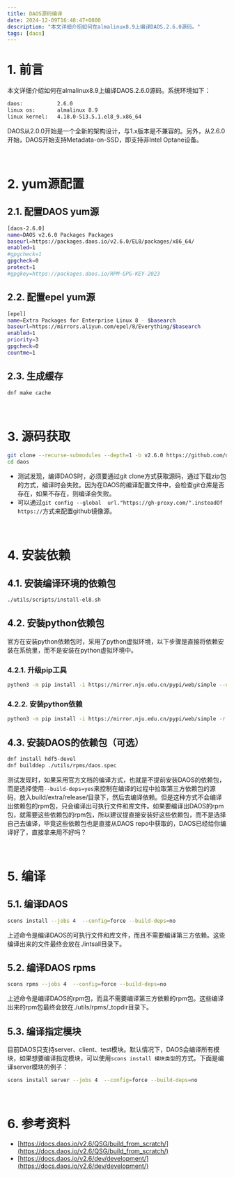 ```yaml
---
title: DAOS源码编译
date: 2024-12-09T16:48:47+0800
description: "本文详细介绍如何在almalinux8.9上编译DAOS.2.6.0源码。"
tags: [daos]
---
```


# 1. 前言
本文详细介绍如何在almalinux8.9上编译DAOS.2.6.0源码。系统环境如下：
```bash
daos:           2.6.0
linux os:       almalinux 8.9
linux kernel:   4.18.0-513.5.1.el8_9.x86_64
```
DAOS从2.0.0开始是一个全新的架构设计，与1.x版本是不兼容的。另外，从2.6.0开始，DAOS开始支持Metadata-on-SSD，即支持非Intel Optane设备。

&nbsp;
&nbsp;
# 2. yum源配置
## 2.1. 配置DAOS yum源
```bash
[daos-2.6.0]
name=DAOS v2.6.0 Packages Packages
baseurl=https://packages.daos.io/v2.6.0/EL8/packages/x86_64/
enabled=1
#gpgcheck=1
gpgcheck=0
protect=1
#gpgkey=https://packages.daos.io/RPM-GPG-KEY-2023
```

## 2.2. 配置epel yum源
```bash
[epel]
name=Extra Packages for Enterprise Linux 8 - $basearch
baseurl=https://mirrors.aliyun.com/epel/8/Everything/$basearch
enabled=1
priority=3
gpgcheck=0
countme=1
```

## 2.3. 生成缓存
```bash
dnf make cache
```

&nbsp;
&nbsp;
# 3. 源码获取
```bash
git clone --recurse-submodules --depth=1 -b v2.6.0 https://github.com/daos-stack/daos.git
cd daos
```
- 测试发现，编译DAOS时，必须要通过git clone方式获取源码，通过下载zip包的方式，编译时会失败。因为在DAOS的编译配置文件中，会检查git仓库是否存在，如果不存在，则编译会失败。
- 可以通过`git config --global  url."https://gh-proxy.com/".insteadOf https://`方式来配置github镜像源。

&nbsp;
&nbsp;
# 4. 安装依赖
## 4.1. 安装编译环境的依赖包
```bash
./utils/scripts/install-el8.sh
```

## 4.2. 安装python依赖包
官方在安装python依赖包时，采用了python虚拟环境，以下步骤是直接将依赖安装在系统里，而不是安装在python虚拟环境中。

### 4.2.1. 升级pip工具
```bash
python3 -m pip install -i https://mirror.nju.edu.cn/pypi/web/simple --upgrade pip
```

### 4.2.2. 安装python依赖
```bash
python3 -m pip install -i https://mirror.nju.edu.cn/pypi/web/simple -r requirements-build.txt
```

## 4.3. 安装DAOS的依赖包（可选）
```bash
dnf install hdf5-devel
dnf builddep ./utils/rpms/daos.spec
```
测试发现时，如果采用官方文档的编译方式，也就是不提前安装DAOS的依赖包，而是选择使用`--build-deps=yes`来控制在编译的过程中拉取第三方依赖包的源码，放入build/extra/release/目录下，然后去编译依赖。但是这种方式不会编译出依赖包的rpm包，只会编译出可执行文件和库文件。如果要编译出DAOS的rpm包，就需要这些依赖包的rpm包，所以建议提直接安装好这些依赖包，而不是选择自己去编译，毕竟这些依赖包也是直接从DAOS repo中获取的，DAOS已经给你编译好了，直接拿来用不好吗？

&nbsp;
&nbsp;
# 5. 编译
## 5.1. 编译DAOS
```bash
scons install --jobs 4  --config=force --build-deps=no
```
上述命令是编译DAOS的可执行文件和库文件，而且不需要编译第三方依赖。这些编译出来的文件最终会放在./intsall目录下。

## 5.2. 编译DAOS rpms
```bash
scons rpms --jobs 4  --config=force --build-deps=no
```
上述命令是编译DAOS的rpm包，而且不需要编译第三方依赖的rpm包。这些编译出来的rpm包最终会放在./utils/rpms/_topdir目录下。

## 5.3. 编译指定模块
目前DAOS只支持server、client、test模块。默认情况下，DAOS会编译所有模块，如果想要编译指定模块，可以使用`scons install 模块类型`的方式。下面是编译server模块的例子：
```bash
scons install server --jobs 4  --config=force --build-deps=no
```

&nbsp;
&nbsp;
# 6. 参考资料
- [https://docs.daos.io/v2.6/QSG/build_from_scratch/](https://docs.daos.io/v2.6/QSG/build_from_scratch/)
- [https://docs.daos.io/v2.6/dev/development/](https://docs.daos.io/v2.6/dev/development/)
